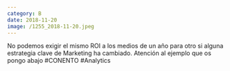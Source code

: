 ```yaml
--- 
category: B 
date: 2018-11-20 
image: /1255_2018-11-20.jpeg 
--- 
```


No podemos exigir el mismo ROI a los medios de un año para otro si alguna estrategia clave de Marketing ha cambiado. Atención al ejemplo que os pongo abajo #CONENTO #Analytics